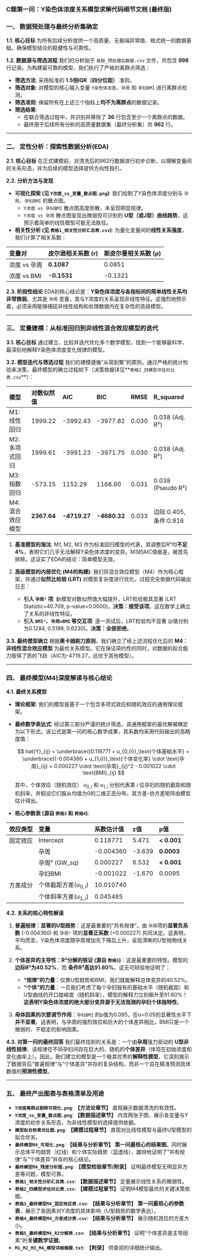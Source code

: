 
### C题第一问：Y染色体浓度关系模型求解代码细节文档 (最终版)

### 一、 数据预处理与最终分析集确定

**1.1. 核心目标**
为所有后续分析提供一个高质量、无极端异常值、格式统一的数据基础，确保模型结论的稳健性与可靠性。

**1.2. 数据源与筛选流程**
我们的分析始于 `男胎_预处理后数据.csv` 文件，共包含 **998** 行记录。为构建最可靠的模型，我们执行了严格的离群点筛选：

* **筛选方法**: 采用标准的 **1.5倍IQR（四分位距）** 准则。
* **筛选对象**: 对模型的核心输入变量 `Y染色体浓度`、`孕周` 和 `孕妇BMI` 进行离群点检测。
* **筛选准则**: 保留所有在上述三个指标上**均不为离群点**的数据记录。
* **筛选结果**:
  * 在联合筛选过程中，共识别并移除了 **36** 行包含至少一个离群点的数据。
  * 最终用于后续所有分析的高质量数据集（最终分析集）共 **962** 行。

---

### 二、 定性分析：探索性数据分析(EDA)

**2.1. 核心目标**
在正式建模前，对清洗后的962行数据进行初步诊断，以理解变量间的关系形态，并为后续的模型选择提供方向性指引。

**2.2. 分析方法与发现**

* **可视化探索 (见 `Y浓度_vs_变量_散点图.png`)**: 我们绘制了Y染色体浓度分别与 `孕周`、`孕妇BMI` 的散点图。
  * `Y浓度 vs 孕妇BMI` 散点图高度弥散，未呈现明显规律。
  * `Y浓度 vs 孕周` 散点图呈现出微弱但可识别的 **U型（或J型）曲线趋势**，这预示着简单的线性模型可能无法胜任。
* **相关性分析 (见 `表格1_相关性分析汇总表.csv`)**: 为量化变量间的**线性关系强度**，我们计算了相关系数：

| 变量对       | 皮尔逊相关系数 (r) | 斯皮尔曼相关系数 (ρ) |
| :----------- | :----------------- | :-------------------- |
| 浓度 vs 孕周 | **0.1087**   | 0.0851                |
| 浓度 vs BMI  | **-0.1531**  | -0.1321               |

**2.3. 阶段性结论**
EDA的核心结论是：**Y染色体浓度与各指标间的简单线性关系均非常微弱**。尤其是 `孕周` 变量，其与Y浓度的关系呈现非线性特征。这强烈地预示着，必须采用能够捕捉非线性结构和处理数据内在复杂性的高级模型。

---

### 三、 定量建模：从标准回归到非线性混合效应模型的迭代

**3.1. 核心目标**
通过建立、比较并迭代优化多个数学模型，找到一个能够最科学、最深刻地解释Y染色体浓度变化规律的模型。

**3.2. 模型迭代与筛选过程**
我们的建模遵循“从简到繁”的原则，通过严格的统计检验来决策，最终模型的确立过程如下（决策依据详见**`表格2_四模型评估对比表.csv`**）：

| 模型             | 对数似然值        | AIC                | BIC                | RMSE  | R_squared              |
| :--------------- | :---------------- | :----------------- | :----------------- | :---- | :--------------------- |
| M1: 线性回归     | 1999.22           | -3992.43           | -3977.82           | 0.030 | 0.038 (Adj. R²)       |
| M2: 多项式回归   | 1999.61           | -3991.23           | -3971.75           | 0.030 | 0.038 (Adj. R²)       |
| M3: 指数回归     | -573.15           | 1152.29            | 1166.90            | 0.031 | 0.038 (Pseudo R²)     |
| M4: 混合效应模型 | **2367.64** | **-4719.27** | **-4680.32** | 0.033 | 边际:0.405, 条件:0.916 |

1. **基准模型的淘汰**: M1, M2, M3 作为标准回归模型的代表，其调整后R²均**不足4%**，表明它们几乎无法解释Y染色体浓度的变异。M3的AIC值极差，被首先排除。这证实了EDA的结论：简单模型无效。
2. **高级模型的内部优化 (M4的构建)**: 我们将混合效应模型（M4）作为核心框架，并通过**似然比检验 (LRT)** 对模型复杂度进行优化，过程完全依据代码输出日志：

   * **引入 `孕周²` 项**: 新模型对数似然值大幅提升，LRT检验极其显著 (LRT Statistic=40.709, p-value=0.0000)。**决策：接受该项**。这在数学上确立了关系的非线性特征。
   * **引入 `BMI²`、`孕周×BMI` 等交互项**: 逐一测试后，LRT检验均不显著 (p值分别为0.1284, 0.5199, 0.6230)。**决策：全部拒绝**。

**3.3. 最终模型确立**
根据**奥卡姆剃刀原则**，我们确立了经上述流程优化后的 **M4：非线性混合效应模型** 为最优关系模型。它在保证简约性的同时，对数据的拟合能力取得了质的飞跃（AIC为-4719.27，远优于其他模型）。

---

### 四、 最终模型(M4)深度解读与核心结论

**4.1. 最终关系模型**

* **理论框架**: 我们的模型是基于一个包含多项式效应和随机效应的通用理论框架。
* **最终数学表达式**: 经过第三部分严谨的统计筛选，该通用框架的最优解被确定为以下形式。该公式是第一问的核心数学成果，其系数均采用代码输出的高精度值：

  $$
  hat{Y}_{ij} = \underbrace{(0.118771 + u_{0,i})}_\text{个体基础水平} + \underbrace{(-0.004360 + u_{1,i})}_\text{个体变化率} \cdot \text{孕周}_{ij} + 0.000227 \cdot \text{孕周}_{ij}^2 - 0.001022 \cdot \text{BMI}_{ij}
  $$

  其中，个体效应（随机效应） $u_{0,i}$ 和 $u_{1,i}$ 分别代表第 $i$ 位孕妇的随机截距和随机斜率，并假设它们服从均值为0的二维正态分布，其方差-协方差矩阵由模型估计得出。
* **核心参数表 (源自 `表格3` 和 `表格4`)**:

| 效应类型 | 变量                      | 系数估计值 | z值    | p值               |
| :------- | :------------------------ | :--------- | :----- | :---------------- |
| 固定效应 | Intercept                 | 0.118771   | 5.471  | **< 0.001** |
|          | 孕周                      | -0.004360  | -3.639 | **0.0003**  |
|          | 孕周² (GW_sq)            | 0.000227   | 6.532  | **< 0.001** |
|          | 孕妇BMI                   | -0.001022  | -1.670 | 0.0095            |
| 方差成分 | 个体截距方差($u_{0,i}$) | 10.010740  |        |                   |
|          | 个体斜率方差($u_{1,i}$) | 0.045485   |        |                   |

**4.2. 关系的核心特性解读**

1. **普遍规律：显著的U型趋势**：这是最重要的“共有规律”。由 `孕周`项的**显著负系数** (-0.004360) 和 `孕周²` 项的**显著正系数** (+0.000227) 共同决定。这表明，平均而言，Y染色体浓度随孕周增加先下降后上升，呈现清晰的U型抛物线关系。
2. **个体差异的主导性：R²分解的铁证 (源自 `表格5`)**：这是最重要的特性。模型的 **边际R²为40.52%**，而 **条件R²高达91.60%**。这无可辩驳地证明了：

   * **“规律”的力量**：仅靠U型趋势和BMI，我们就能解释总体变异的40.52%。
   * **“个体”的力量**：一旦我们考虑了每个孕妇独有的基础水平（随机截距）和U型曲线的开口陡峭度（随机斜率），模型的解释力立刻飙升至91.60%！**这表明Y染色体浓度的绝大部分变异源于无法观测的孕妇个体独特性**。
3. **母体因素的次要调节作用**：`孕妇BMI` 的p值为0.095，在α=0.05的显著性水平下**并不显著**。这表明，与孕周的强烈效应和巨大的个体差异相比，BMI只是一个微弱的、不稳定的影响因素。

**4.3. 对第一问的最终回答**
我们最终找到的关系是：一个由**孕周**强力驱动的 **U型非线性规律**，该规律在不同孕妇间存在巨大的、随机的**个体差异**（体现在初始浓度和变化曲率上）。因此，我们建立的模型是一个极其优秀的**解释性模型**，它深刻揭示了数据背后“普遍规律”与“个体差异”并存的复杂结构，而非一个旨在精准预测具体数值的**预测性模型**。

---

### 五、 最终产出图表与表格清单及用途

* **`Y浓度离群点剔除可视化.png`**: **【方法论章节】** 直观展示数据清洗的有效性。
* **`Y浓度_vs_变量_散点图.png`**: **【数据描述章节】** 内含两张子图，展示各变量与Y浓度的初步关系形态，为非线性模型的选择提供依据。
* **`模型拟合效果对比图.png`**: **【建模过程章节】** 直观对比线性模型与最终U型模型的拟合优劣。
* **`最终模型M4_可视化.png`**: **【结果与分析章节】** **第一问最核心的结果图**。同时展示总体平均趋势（红线）和个体实际趋势（蓝虚线），雄辩地证明了“共有规律”与“个体差异”并存的核心结论。
* **`最终模型M4_残差分析图.png`**: **【模型检验章节/附录】** 证明最终模型无明显异方差等问题，模型可靠。
* **`表格1_相关性分析汇总表.csv`**: **【数据描述章节】** 定量展示线性关系的微弱性。
* **`表格2_四模型评估对比表.csv`**: **【建模过程章节】** 证明M4模型最优的关键决策依据。
* **`表格3_最终模型M4_固定效应表.csv`**: **【结果与分析章节】** **第一问最核心的参数表**，展示了各因素对Y浓度的具体影响（U型趋势的数学表达）。
* **`表格4_最终模型M4_方差成分表.csv`**: **【结果与分析章节】** 展示随机效应的方差大小。
* **`表格5_最终模型M4_R2分解表.csv`**: **【结果与分析章节】** 证明“个体差异是主导因素”的**关键数学证据**。
* **`M1_M2_M3_M4_模型详细摘要.txt`**: **【附录】** 供查阅的详细统计输出。
